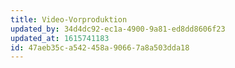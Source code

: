 ```yaml
---
title: Video-Vorproduktion
updated_by: 34d4dc92-ec1a-4900-9a81-ed8dd8606f23
updated_at: 1615741183
id: 47aeb35c-a542-458a-9066-7a8a503dda18
---
```

